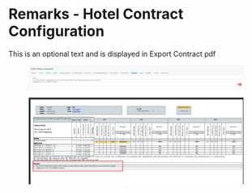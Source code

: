 # Remarks - Hotel Contract Configuration

This is an optional text and is displayed in Export Contract pdf

<figure><img src="../.gitbook/assets/image (3) (1) (1) (1) (1) (1).png" alt=""><figcaption></figcaption></figure>

<figure><img src="../.gitbook/assets/image (4) (1) (1) (1).png" alt=""><figcaption></figcaption></figure>
